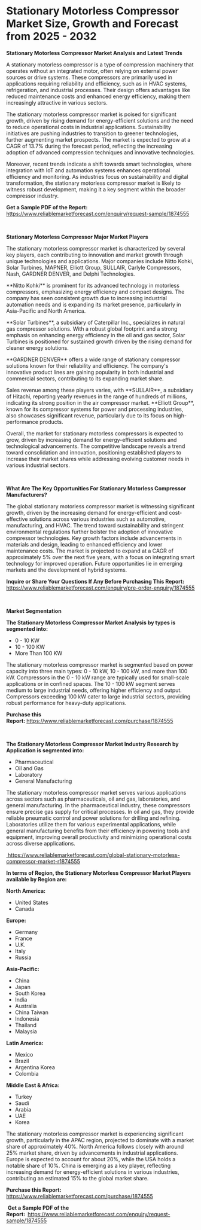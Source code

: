 <p><h1>Stationary Motorless Compressor Market Size, Growth and Forecast from 2025 - 2032</h1></p><p><strong>Stationary Motorless Compressor Market Analysis and Latest Trends</strong></p>
<p><p>A stationary motorless compressor is a type of compression machinery that operates without an integrated motor, often relying on external power sources or drive systems. These compressors are primarily used in applications requiring reliability and efficiency, such as in HVAC systems, refrigeration, and industrial processes. Their design offers advantages like reduced maintenance costs and enhanced energy efficiency, making them increasingly attractive in various sectors.</p><p>The stationary motorless compressor market is poised for significant growth, driven by rising demand for energy-efficient solutions and the need to reduce operational costs in industrial applications. Sustainability initiatives are pushing industries to transition to greener technologies, further augmenting market prospects. The market is expected to grow at a CAGR of 13.7% during the forecast period, reflecting the increasing adoption of advanced compression techniques and innovative technologies.</p><p>Moreover, recent trends indicate a shift towards smart technologies, where integration with IoT and automation systems enhances operational efficiency and monitoring. As industries focus on sustainability and digital transformation, the stationary motorless compressor market is likely to witness robust development, making it a key segment within the broader compressor industry.</p></p>
<p><strong>Get a Sample PDF of the Report:&nbsp;</strong> <a href="https://www.reliablemarketforecast.com/enquiry/request-sample/1874555?utm_campaign=1895&utm_medium=2&utm_source=Github&utm_content=ia&utm_term=12042025&utm_id=stationary-motorless-compressor">https://www.reliablemarketforecast.com/enquiry/request-sample/1874555</a></p>
<p>&nbsp;</p>
<p><strong>Stationary Motorless Compressor Major Market Players</strong></p>
<p><p>The stationary motorless compressor market is characterized by several key players, each contributing to innovation and market growth through unique technologies and applications. Major companies include Nitto Kohki, Solar Turbines, MAPNER, Elliott Group, SULLAIR, Carlyle Compressors, Nash, GARDNER DENVER, and Delphi Technologies.</p><p>**Nitto Kohki** is prominent for its advanced technology in motorless compressors, emphasizing energy efficiency and compact designs. The company has seen consistent growth due to increasing industrial automation needs and is expanding its market presence, particularly in Asia-Pacific and North America.</p><p>**Solar Turbines**, a subsidiary of Caterpillar Inc., specializes in natural gas compressor solutions. With a robust global footprint and a strong emphasis on enhancing energy efficiency in the oil and gas sector, Solar Turbines is positioned for sustained growth driven by the rising demand for cleaner energy solutions.</p><p>**GARDNER DENVER** offers a wide range of stationary compressor solutions known for their reliability and efficiency. The company's innovative product lines are gaining popularity in both industrial and commercial sectors, contributing to its expanding market share.</p><p>Sales revenue among these players varies, with **SULLAIR**, a  subsidiary of Hitachi, reporting yearly revenues in the range of hundreds of millions, indicating its strong position in the air compressor market. **Elliott Group**, known for its compressor systems for power and processing industries, also showcases significant revenue, particularly due to its focus on high-performance products.</p><p>Overall, the market for stationary motorless compressors is expected to grow, driven by increasing demand for energy-efficient solutions and technological advancements. The competitive landscape reveals a trend toward consolidation and innovation, positioning established players to increase their market shares while addressing evolving customer needs in various industrial sectors.</p></p>
<p>&nbsp;</p>
<p><strong>What Are The Key Opportunities For Stationary Motorless Compressor Manufacturers?</strong></p>
<p><p>The global stationary motorless compressor market is witnessing significant growth, driven by the increasing demand for energy-efficient and cost-effective solutions across various industries such as automotive, manufacturing, and HVAC. The trend toward sustainability and stringent environmental regulations further bolster the adoption of innovative compressor technologies. Key growth factors include advancements in materials and design, leading to enhanced efficiency and lower maintenance costs. The market is projected to expand at a CAGR of approximately 5% over the next five years, with a focus on integrating smart technology for improved operation. Future opportunities lie in emerging markets and the development of hybrid systems.</p></p>
<p><strong>Inquire or Share Your Questions If Any Before Purchasing This Report:</strong> <a href="https://www.reliablemarketforecast.com/enquiry/pre-order-enquiry/1874555?utm_campaign=1895&utm_medium=2&utm_source=Github&utm_content=ia&utm_term=12042025&utm_id=stationary-motorless-compressor">https://www.reliablemarketforecast.com/enquiry/pre-order-enquiry/1874555</a></p>
<p>&nbsp;</p>
<p><strong>Market Segmentation</strong></p>
<p><strong>The Stationary Motorless Compressor Market Analysis by types is segmented into:</strong></p>
<p><ul><li>0 - 10 KW</li><li>10 - 100 KW</li><li>More Than 100 KW</li></ul></p>
<p><p>The stationary motorless compressor market is segmented based on power capacity into three main types: 0 - 10 kW, 10 - 100 kW, and more than 100 kW. Compressors in the 0 - 10 kW range are typically used for small-scale applications or in confined spaces. The 10 - 100 kW segment serves medium to large industrial needs, offering higher efficiency and output. Compressors exceeding 100 kW cater to large industrial sectors, providing robust performance for heavy-duty applications.</p></p>
<p><strong>Purchase this Report:&nbsp;</strong><a href="https://www.reliablemarketforecast.com/purchase/1874555?utm_campaign=1895&utm_medium=2&utm_source=Github&utm_content=ia&utm_term=12042025&utm_id=stationary-motorless-compressor">https://www.reliablemarketforecast.com/purchase/1874555</a></p>
<p>&nbsp;</p>
<p><strong>The Stationary Motorless Compressor Market Industry Research by Application is segmented into:</strong></p>
<p><ul><li>Pharmaceutical</li><li>Oil and Gas</li><li>Laboratory</li><li>General Manufacturing</li></ul></p>
<p><p>The stationary motorless compressor market serves various applications across sectors such as pharmaceuticals, oil and gas, laboratories, and general manufacturing. In the pharmaceutical industry, these compressors ensure precise gas supply for critical processes. In oil and gas, they provide reliable pneumatic control and power solutions for drilling and refining. Laboratories utilize them for various experimental applications, while general manufacturing benefits from their efficiency in powering tools and equipment, improving overall productivity and minimizing operational costs across diverse applications.</p></p>
<p><a href="https://www.reliablemarketforecast.com/global-stationary-motorless-compressor-market-r1874555?utm_campaign=1895&utm_medium=2&utm_source=Github&utm_content=ia&utm_term=12042025&utm_id=stationary-motorless-compressor">&nbsp;https://www.reliablemarketforecast.com/global-stationary-motorless-compressor-market-r1874555</a></p>
<p><strong>In terms of Region, the Stationary Motorless Compressor Market Players available by Region are:</strong></p>
<p>
    <p> <strong> North America: </strong>
        <ul>
            <li>United States</li>
            <li>Canada</li>
        </ul>
        </p> 
    <p> <strong> Europe: </strong>
        <ul>
            <li>Germany</li>
            <li>France</li>
            <li>U.K.</li>
            <li>Italy</li>
            <li>Russia</li>
        </ul>
        </p> 
    <p> <strong> Asia-Pacific: </strong>
        <ul>
            <li>China</li>
            <li>Japan</li>
            <li>South Korea</li>
            <li>India</li>
            <li>Australia</li>
            <li>China Taiwan</li>
            <li>Indonesia</li>
            <li>Thailand</li>
            <li>Malaysia</li>
        </ul>
        </p> 
    <p> <strong> Latin America: </strong>
        <ul>
            <li>Mexico</li>
            <li>Brazil</li>
            <li>Argentina Korea</li>
            <li>Colombia</li>
        </ul>
        </p> 
    <p> <strong> Middle East & Africa: </strong>
        <ul>
            <li>Turkey</li>
            <li>Saudi</li>
            <li>Arabia</li>
            <li>UAE</li>
            <li>Korea</li>
        </ul>
    </p>
    </p>
<p><p>The stationary motorless compressor market is experiencing significant growth, particularly in the APAC region, projected to dominate with a market share of approximately 40%. North America follows closely with around 25% market share, driven by advancements in industrial applications. Europe is expected to account for about 20%, while the USA holds a notable share of 10%. China is emerging as a key player, reflecting increasing demand for energy-efficient solutions in various industries, contributing an estimated 15% to the global market share.</p></p>
<p><strong>Purchase this Report: </strong><a href="https://www.reliablemarketforecast.com/purchase/1874555?utm_campaign=1895&utm_medium=2&utm_source=Github&utm_content=ia&utm_term=12042025&utm_id=stationary-motorless-compressor">https://www.reliablemarketforecast.com/purchase/1874555</a></p>
<p>&nbsp;<strong>Get a Sample PDF of the Report:&nbsp;&nbsp;</strong><a href="https://www.reliablemarketforecast.com/enquiry/request-sample/1874555?utm_campaign=1895&utm_medium=2&utm_source=Github&utm_content=ia&utm_term=12042025&utm_id=stationary-motorless-compressor">https://www.reliablemarketforecast.com/enquiry/request-sample/1874555</a></p>
<p><strong></strong></p>
<p><p></p><p></p><p></p></p>